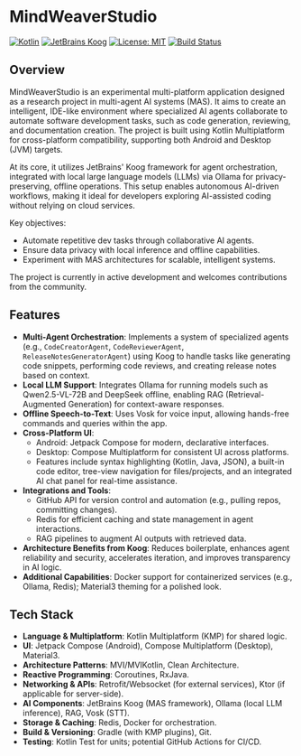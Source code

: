 # MindWeaverStudio

[![Kotlin](https://img.shields.io/badge/Kotlin-1.9+-blueviolet.svg?style=flat&logo=kotlin)](https://kotlinlang.org/)
[![JetBrains Koog](https://img.shields.io/badge/Koog-JetBrains-orange.svg?style=flat)](https://github.com/JetBrains/koog)
[![License: MIT](https://img.shields.io/badge/License-MIT-yellow.svg)](https://opensource.org/licenses/MIT)
[![Build Status](https://img.shields.io/github/actions/workflow/status/NikitaFrankov/MindWeaverStudio/ci.yml?label=CI)](https://github.com/NikitaFrankov/MindWeaverStudio/actions) <!-- Add if CI is set up -->

## Overview

MindWeaverStudio is an experimental multi-platform application designed as a research project in multi-agent AI systems (MAS). It aims to create an intelligent, IDE-like environment where specialized AI agents collaborate to automate software development tasks, such as code generation, reviewing, and documentation creation. The project is built using Kotlin Multiplatform for cross-platform compatibility, supporting both Android and Desktop (JVM) targets. 

At its core, it utilizes JetBrains' Koog framework for agent orchestration, integrated with local large language models (LLMs) via Ollama for privacy-preserving, offline operations. This setup enables autonomous AI-driven workflows, making it ideal for developers exploring AI-assisted coding without relying on cloud services.

Key objectives:
- Automate repetitive dev tasks through collaborative AI agents.
- Ensure data privacy with local inference and offline capabilities.
- Experiment with MAS architectures for scalable, intelligent systems.

The project is currently in active development and welcomes contributions from the community.

## Features

- **Multi-Agent Orchestration**: Implements a system of specialized agents (e.g., `CodeCreatorAgent`, `CodeReviewerAgent`, `ReleaseNotesGeneratorAgent`) using Koog to handle tasks like generating code snippets, performing code reviews, and creating release notes based on context.
- **Local LLM Support**: Integrates Ollama for running models such as Qwen2.5-VL-72B and DeepSeek offline, enabling RAG (Retrieval-Augmented Generation) for context-aware responses.
- **Offline Speech-to-Text**: Uses Vosk for voice input, allowing hands-free commands and queries within the app.
- **Cross-Platform UI**: 
  - Android: Jetpack Compose for modern, declarative interfaces.
  - Desktop: Compose Multiplatform for consistent UI across platforms.
  - Features include syntax highlighting (Kotlin, Java, JSON), a built-in code editor, tree-view navigation for files/projects, and an integrated AI chat panel for real-time assistance.
- **Integrations and Tools**:
  - GitHub API for version control and automation (e.g., pulling repos, committing changes).
  - Redis for efficient caching and state management in agent interactions.
  - RAG pipelines to augment AI outputs with retrieved data.
- **Architecture Benefits from Koog**: Reduces boilerplate, enhances agent reliability and security, accelerates iteration, and improves transparency in AI logic.
- **Additional Capabilities**: Docker support for containerized services (e.g., Ollama, Redis); Material3 theming for a polished look.

## Tech Stack

- **Language & Multiplatform**: Kotlin Multiplatform (KMP) for shared logic.
- **UI**: Jetpack Compose (Android), Compose Multiplatform (Desktop), Material3.
- **Architecture Patterns**: MVI/MVIKotlin, Clean Architecture.
- **Reactive Programming**: Coroutines, RxJava.
- **Networking & APIs**: Retrofit/Websocket (for external services), Ktor (if applicable for server-side).
- **AI Components**: JetBrains Koog (MAS framework), Ollama (local LLM inference), RAG, Vosk (STT).
- **Storage & Caching**: Redis, Docker for orchestration.
- **Build & Versioning**: Gradle (with KMP plugins), Git.
- **Testing**: Kotlin Test for units; potential GitHub Actions for CI/CD.
